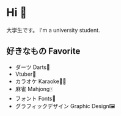 # Hi 👋

大学生です。
I'm a university student.

## 好きなもの Favorite
- ダーツ Darts🎯
- Vtuber🌈
- カラオケ Karaoke🎤🎶
- 麻雀 Mahjong🀄
- フォント Fonts🔡
- グラフィックデザイン Graphic Design🖼
